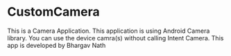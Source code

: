 # CustomCamera
This is a Camera Application. This application is using Android Camera library. You can use the device camra(s) without calling Intent Camera.
This app is developed by Bhargav Nath

